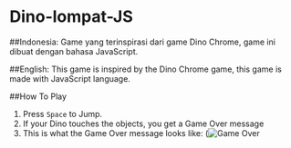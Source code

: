 # Dino-lompat-JS

##Indonesia:
Game yang terinspirasi dari game Dino Chrome, game ini dibuat dengan bahasa JavaScript.

##English:
This game is inspired by the Dino Chrome game, this game is made with JavaScript language.

##How To Play
1. Press `Space` to Jump.
2. If your Dino touches the objects, you get a Game Over message
3. This is what the Game Over message looks like:
   (![Game Over](https://github.com/user-attachments/assets/aeb2e51e-d787-4002-8a8a-0280b1194f88)
